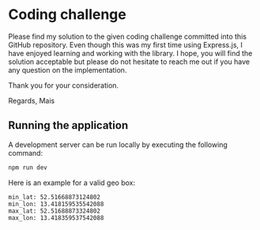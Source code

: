# Coding challenge

Please find my solution to the given coding challenge committed into this GitHub repository. Even though this was my first time using Express.js, I have enjoyed learning and working with the library.
I hope, you will find the solution acceptable but please do not hesitate to reach me out if you have any question on the implementation.

Thank you for your consideration.

Regards,
Mais


## Running the application

A development server can be run locally by executing the following command:
```bash
npm run dev
```

Here is an example for a valid geo box:
```
min_lat: 52.51668873124802
min_lon: 13.418159535542088
max_lat: 52.51688873324802
max_lon: 13.418359537542088
```

